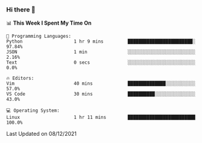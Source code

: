 ### Hi there 👋

<!--START_SECTION:waka-->
📊 **This Week I Spent My Time On** 

```text
💬 Programming Languages: 
Python                   1 hr 9 mins         ████████████████████████░   97.84% 
JSON                     1 min               ░░░░░░░░░░░░░░░░░░░░░░░░░   2.16% 
Text                     0 secs              ░░░░░░░░░░░░░░░░░░░░░░░░░   0.0%

🔥 Editors: 
Vim                      40 mins             ██████████████░░░░░░░░░░░   57.0% 
VS Code                  30 mins             ██████████░░░░░░░░░░░░░░░   43.0%

💻 Operating System: 
Linux                    1 hr 11 mins        █████████████████████████   100.0%

```


 Last Updated on 08/12/2021
<!--END_SECTION:waka-->
